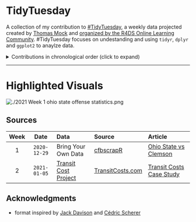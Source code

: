 # TidyTuesday

A collection of my contribution to [#TidyTuesday](https://github.com/rfordatascience/tidytuesday), a weekly data projected created by [Thomas Mock](https://thomasmock.netlify.app/) and [organized by the R4DS Online Learning Community](https://www.rfordatasci.com/). #TidyTuesday focuses on undestanding and using `tidyr`, `dplyr` and `ggplot2` to anaylze data. 

<details>
  <summary>Contributions in chronological order (click to expand)</summary>

<!-- toc -->
* **2021**
  - Week 1 [Bring Your Own Data: The 2021 Allstate Sugar Bowl](https://github.com/Z3tt/TidyTuesday/tree/master/plots/2020_01)
  - Week 2 [Global Transit Costs](https://github.com/juliacat23/tidytuesday/tree/main/%202021%20Week%202%20)
<!-- tocstop -->

</details>

***

# Highlighted Visuals 

![./2021 Week 1 ohio state offense statistics.png](https://github.com/juliacat23/tidytuesday/blob/main/2021%20Week%201%20/ohio%20state%20offense%20statistics.png)




## Sources
| Week | Date | Data | Source | Article
| :---: | :---: | :--- | :--- | :---|
| 1 | `2020-12-29` | Bring Your Own Data|[cfbscrapR](https://github.com/saiemgilani/cfbscrapR) |[Ohio State vs Clemson](https://www.espn.com/college-football/game?gameId=401240173)
| 2 | `2021-01-05` | [Transit Cost Project](data/2021/2021-01-05/readme.md) | [TransitCosts.com](https://transitcosts.com/) | [Transit Costs Case Study](https://transitcosts.com/city/boston-case-the-story-of-the-green-line-extension/) |


## Acknowledgments 

* format inspired by [Jack Davison](https://github.com/jack-davison) and [
Cédric Scherer](https://github.com/Z3tt)

